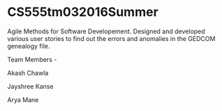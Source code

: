 # CS555tm032016Summer
Agile Methods for Software Developement.
Designed and developed various user stories to find out the errors and anomalies in the GEDCOM genealogy file. 

Team Members -

Akash Chawla

Jayshree Kanse

Arya Mane
